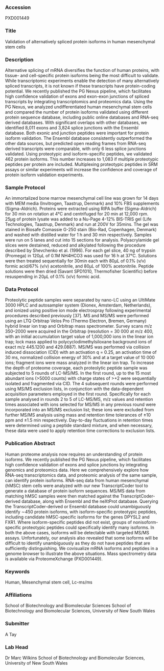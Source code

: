 ### Accession
PXD001449

### Title
Validation of alternatively spliced protein isoforms in human mesenchymal stem cells

### Description
Alternative splicing of mRNA diversifies the function of human proteins, with tissue- and cell-specific protein isoforms being the most difficult to validate. While transcriptomic experiments enable the detection of many alternatively spliced transcripts, it is not known if these transcripts have protein-coding potential. We recently published the PG Nexus pipeline, which facilitates high confidence validation of exons and exon-exon junctions of spliced transcripts by integrating transcriptomics and proteomics data. Using the PG Nexus, we analyzed undifferentiated human mesenchymal stem cells and compared the number of protein isoforms validated using different protein sequence database, including public online databases and RNA-seq derived databases. With significant overlaps with other databases, we identified 8,011 exons and 3,824 splice junctions with the Ensembl database. Both exonic and junction peptides were important for protein isoform validation. The Ensembl database consistently outperformed the other data sources, but predicted open reading frames from RNA-seq derived transcripts were comparable, with only 6 less splice junctions validated. Using proteotypic and isoform-specific peptides, we validated 462 protein isoforms. This number increases to 1,083 if multiple proteotypic peptides per protein are included. Multiplexing proteotypic peptides in SRM assays or similar experiments will increase the confidence and coverage of protein isoform validation experiments.

### Sample Protocol
An immortalized bone marrow mesenchymal cell line was grown for 14 days with MEM media (Invitrogen, Taastrup, Denmark) and 10% FBS supplements (Sigma-Aldrich). Proteins were extracted using RIPA buffer (Sigma-Aldrich) for 30 min on rotation at 4°C and centrifuged for 20 min at 12,000 rpm. 25µg of protein lysate was added to a Nu-Page 4-12% BIS-TRIS gel (Life Technologies, Taastrup, Denmark) and run at 200V for 35mins. The gel was stained in Biosafe Comassie G-250 stain (Bio-Rad, Copenhagen, Denmark) and washed with distilled water for 1 h and 30 min respectively. Samples were run on 5 lanes and cut into 15 sections for analysis.  Polyacrylamide gel slices were destained, reduced and alkylated following the procedure described by Shevchenko et al. (1996). For each gel slice, 40 ng of trypsin (Promega) in 120µL of 0.1M NH4HCO3 was used for 16 h at 37°C. Solutions were then treated sequentially for 30min each with 80µL of 0.1% (v/v) formic acid/67% (v/v) acetonitrile, and 80µL of 100% acetonitrile. Peptide solutions were then dried (Savant SPD1010, Thermofisher Scientific) before resuspending in 20µL of 0.1% (v/v) formic acid.

### Data Protocol
Proteolytic peptide samples were separated by nano-LC using an UltiMate 3000 HPLC and autosampler system (Dionex, Amsterdam, Netherlands), and ionized using positive ion mode electrospray following experimental procedures described previously [37]. MS and MS/MS were performed using an LTQ Orbitrap Velos Pro (Thermo Electron, Bremen, Germany) hybrid linear ion trap and Orbitrap mass spectrometer. Survey scans m/z 350–2000 were acquired in the Orbitrap (resolution = 30 000 at m/z 400, with an initial accumulation target value of 1,000,000 ions in the linear ion trap; lock mass applied to polycyclodimethylsiloxane background ions of exact m/z 445.1200 and 429.0887). MS/MS was performed via collision induced dissociation (CID) with an activation q = 0.25, an activation time of 30 ms, normalized collision energy of 30% and at a target value of 10 000 ions; fragment ions were mass analyzed in the linear ion trap. To increase the depth of proteome coverage, each proteolytic peptide sample was subjected to 5 rounds of LC-MS/MS. In the first round, up to the 15 most abundant ions (>5000 counts) with charge states of >+2 were sequentially isolated and fragmented via CID. The 4 subsequent rounds were performed using MS/MS exclusion lists, in conjunction with the data-dependent acquisition parameters employed in the first round. Specifically for each sample analysed in rounds 2 to 5 of LC-MS/MS, m/z values and retention times associated with ions selected for MS/MS in any previous round were incorporated into an MS/MS exclusion list; these ions were excluded from further MS/MS analysis using mass and retention time tolerances of ±10 ppm and ±1.5 min respectively. Day-to-day fluctuations in retention times were determined using a peptide standard mixture, and when necessary, these data were used to apply retention time corrections to exclusion lists.

### Publication Abstract
Human proteome analysis now requires an understanding of protein isoforms. We recently published the PG Nexus pipeline, which facilitates high confidence validation of exons and splice junctions by integrating genomics and proteomics data. Here we comprehensively explore how RNA-seq transcriptomics data, and proteomic analysis of the same sample, can identify protein isoforms. RNA-seq data from human mesenchymal (hMSC) stem cells were analyzed with our new TranscriptCoder tool to generate a database of protein isoform sequences. MS/MS data from matching hMSC samples were then matched against the TranscriptCoder-derived database, along with Ensembl and the neXtProt database. Querying the TranscriptCoder-derived or Ensembl database could unambiguously identify &#x223c;450 protein isoforms, with isoform-specific proteotypic peptides, including candidate hMSC-specific isoforms for the genes DPYSL2 and FXR1. Where isoform-specific peptides did not exist, groups of nonisoform-specific proteotypic peptides could specifically identify many isoforms. In both the above cases, isoforms will be detectable with targeted MS/MS assays. Unfortunately, our analysis also revealed that some isoforms will be difficult to identify unambiguously as they do not have peptides that are sufficiently distinguishing. We covisualize mRNA isoforms and peptides in a genome browser to illustrate the above situations. Mass spectrometry data is available via ProteomeXchange (PXD001449).

### Keywords
Human, Mesenchymal stem cell, Lc-ms/ms

### Affiliations
School of Biotechnology and Biomolecular Sciences
School of Biotechnology and Biomolecular Sciences, University of New South Wales

### Submitter
A Tay

### Lab Head
Dr Marc Wilkins
School of Biotechnology and Biomolecular Sciences, University of New South Wales


